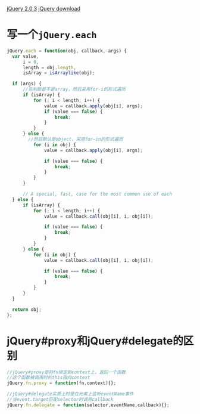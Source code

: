 [jQuery 2.0.3](http://code.jquery.com/jquery-2.0.3.js)
[jQuery download](http://jquery.com/download/)

写一个`jQuery.each`
===================

```javascript
jQuery.each = function(obj, callback, args) {
  var value,
      i = 0,
      length = obj.length,
      isArray = isArraylike(obj);

  if (args) {
      //先判断是不是array，然后采用for-i的形式遍历
      if (isArray) {
          for (; i < length; i++) {
              value = callback.apply(obj[i], args);
              if (value === false) {
                  break;
              }
          }
      } else {
        //然后默认是object，采用for—in的形式遍历
          for (i in obj) {
              value = callback.apply(obj[i], args);

              if (value === false) {
                  break;
              }
          }
      }

      // A special, fast, case for the most common use of each
  } else {
      if (isArray) {
          for (; i < length; i++) {
              value = callback.call(obj[i], i, obj[i]);

              if (value === false) {
                  break;
              }
          }
      } else {
          for (i in obj) {
              value = callback.call(obj[i], i, obj[i]);

              if (value === false) {
                  break;
              }
          }
      }
  }

  return obj;
};
```

jQuery#proxy和jQuery#delegate的区别
===================================
```javascript
//jQuery#proxy是将fn绑定到context上，返回一个函数
//这个函数被调用时的this指向context
jQuery.fn.proxy = function(fn,context){};

//jQuery#delegate实质上时是在元素上监听eventName事件
//当event.target匹配selector时调用callback
jQuery.fn.delegate = function(selector,eventName,callback){};
```
